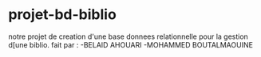# projet-bd-biblio
notre projet de creation d'une base donnees relationnelle pour la gestion d[une biblio.
fait par :
-BELAID AHOUARI
-MOHAMMED BOUTALMAOUINE
